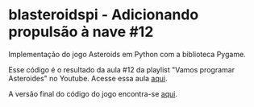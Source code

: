 # blasteroidspi - Adicionando propulsão à nave #12
Implementação do jogo Asteroids em Python com a biblioteca Pygame.

Esse código é o resultado da aula #12 da playlist "Vamos programar Asteroides" no Youtube. Acesse essa aula [aqui](https://youtu.be/YlSlMauEx0E).

A versão final do código do jogo encontra-se [aqui](https://github.com/camargo-advanced/blasteroidspi).
